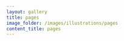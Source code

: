 ```yaml
---
layout: gallery
title: pages
image_folder: /images/illustrations/pages
content_title: pages
---
```

